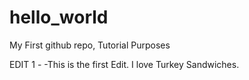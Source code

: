 # hello_world
My First github repo, Tutorial Purposes

EDIT 1 -
-This is the first Edit. I love Turkey Sandwiches.
